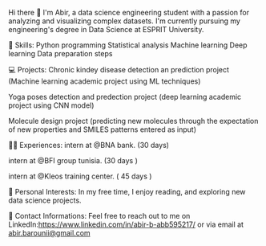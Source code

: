 Hi there 👋
I'm Abir, a data science engineering student with a passion for analyzing and visualizing complex datasets. 
I'm currently pursuing my engineering's degree in Data Science at ESPRIT University.





💼 Skills:
Python programming
Statistical analysis
Machine learning
Deep learning
Data preparation steps




💻 Projects:
Chronic kindey disease detection an prediction project (Machine learning academic project using ML techniques)

Yoga poses detection and predection project (deep learning academic project using CNN model)

Molecule design project (predicting new molecules through the expectation of new properties and SMILES patterns entered as input) 





🧑‍💼 Experiences:
intern at @BNA bank. (30 days)

intern at @BFI group tunisia. (30 days )

intern at @Kleos training center. ( 45 days )




📝 Personal Interests:
In my free time, I enjoy reading, and exploring new data science projects.



🤝 Contact Informations:
Feel free to reach out to me on LinkedIn:https://www.linkedin.com/in/abir-b-abb595217/ or via email at abir.barounii@gmail.com
